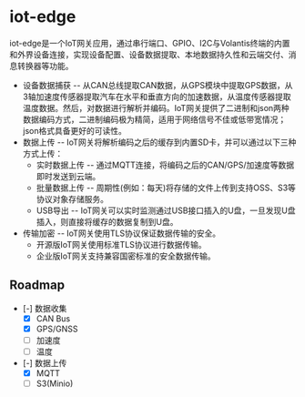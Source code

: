 # iot-edge

iot-edge是一个IoT网关应用，通过串行端口、GPIO、I2C与Volantis终端的内置和外界设备连接，实现设备配置、设备数据提取、本地数据持久性和云端交付、消息转换器等功能。

- 设备数据捕获 -- 从CAN总线提取CAN数据，从GPS模块中提取GPS数据，从3轴加速度传感器提取汽车在水平和垂直方向的加速数据，从温度传感器提取温度数据。然后，对数据进行解析并编码。IoT网关提供了二进制和json两种数据编码方式，二进制编码极为精简，适用于网络信号不佳或低带宽情况；json格式具备更好的可读性。
- 数据上传 -- IoT网关将解析编码之后的缓存到内置SD卡，并可以通过以下三种方式上传：
  + 实时数据上传 -- 通过MQTT连接，将编码之后的CAN/GPS/加速度等数据即时发送到云端。
  + 批量数据上传 -- 周期性(例如：每天)将存储的文件上传到支持OSS、S3等协议对象存储服务。
  + USB导出 -- IoT网关可以实时监测通过USB接口插入的U盘，一旦发现U盘插入，则直接将缓存的数据复制到U盘。
- 传输加密 -- IoT网关使用TLS协议保证数据传输的安全。
  + 开源版IoT网关使用标准TLS协议进行数据传输。
  + 企业版IoT网关支持兼容国密标准的安全数据传输。
  
## Roadmap

- [-] 数据收集
  + [x] CAN Bus
  + [x] GPS/GNSS
  + [ ] 加速度
  + [ ] 温度
- [-] 数据上传
  + [x] MQTT
  + [ ] S3(Minio)